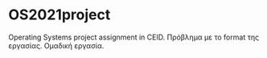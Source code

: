 # OS2021project
Operating Systems project assignment in CEID.
Πρόβλημα με το format της εργασίας. 
Ομαδική εργασία.
